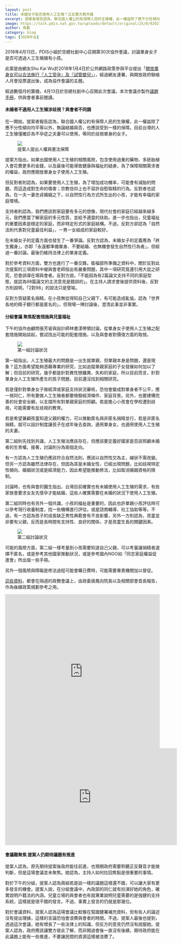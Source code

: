 ```yaml
---
layout: post
title: 未婚女子能否使用人工生殖？正反雙方無共識
excerpt: 提案者報告認為，聯合國人權公約有保障人民的生殖權，此一權益除了應不分性傾向均平等以外，無論結婚與否，也應該受到一樣的保障。目前台灣的人工生殖僅確診為不孕症之夫妻可以使用，等同於歧視單身的女子。但反對者認為，在一夫一妻忠貞婚姻之下，以自然性行為方式所生出的小孩，才能有幸福的家庭環境。
image: https://talk.pdis.nat.gov.tw/uploads/default/original/2X/0/0202729ee380f76be840ca1d873218ac133bed9c.JPG
author: 雨蒼
category: blog
tags: [JOIN平台]
---
```


2018年4月13日，PDIS小組於空總社創中心召開第30次協作會議，討論單身女子是否可透過人工生殖擁有小孩。

此案是由網友Shu Kai Wu於2018年1月4日於公共網路政策參與平台提出「[開放單身女可以合法施行『人工受孕』及『試管嬰兒』](https://join.gov.tw/idea/detail/53479b9a-8cbb-4ea0-9f16-2294c97f24ac)」，經過網友連署，與開放政府聯絡人月會投票選出後，成為協作會議的主題。

經過數個月的籌備，4月13日於空總社創中心召開此次會議。本次會議亦製作[議題手冊](https://hackmd.io/c/Byg3w0-if/)，供與會者事前閱讀。

#### 未婚者不適用人工生殖涉歧視？與會者不同調

在一開始，提案者報告認為，聯合國人權公約有保障人民的生殖權，此一權益除了應不分性傾向均平等以外，無論結婚與否，也應該受到一樣的保障。目前台灣的人工生殖僅確診為不孕症之夫妻可以使用，等同於歧視單身的女子。

<figure>
  <img src="https://talk.pdis.nat.gov.tw/uploads/default/original/2X/5/5a1cf8bdc150045df2c754c4022e445faf2b5383.JPG">
  <figcaption>提案人提出人權與憲法保障</figcaption>
</figure>

提案方指出，如果出國使用人工生殖的相關風險，包含使用過重的藥物、多胚胎植入會花費更多的金錢，以及最後可能導致健康與福祉的疑慮，為了保障相關需求者的權益，政府應開放單身女子使用人工生殖。

但反對者則認為，如果要使用人工生殖，為了增加成功機率，可能會有減胎的問題，而這造成對生命的傷害；宗教信仰上也不容許自慰取精的行為。反對者也認為，在一夫一妻忠貞婚姻之下，以自然性行為方式所生出的小孩，才能有幸福的家庭環境。

支持者則認為，我們應該對家庭要有多元的想像，現代社會的家庭已經越來越多元，我們應當了解家庭的多元性質，並給予適當的扶助。進一步也指出，兒童福祉的重要因素是穩定的家庭，而非特定形式的家庭結構。不過，反對方卻認為「自然法則代表對兒童最佳利益」，一男一女組成的家庭較好。

在未婚女子的定義方面也發生了一番爭論。反對方認為，未婚女子的定義應為「終生獨身」，亦即「永遠都準備單身、不要結婚、也無機會發生自然性行為者」，但經過一番討論，最後仍維持法律上的單身定義。

對於參考資料方面，雙方也進行了一番交鋒。衛福部所準備之資料中，關於反對此次提案的三項資料中被與會老師指出有嚴重問題，其中一項研究竟還引用大鼠之研究，恐會誤導在場與會者。反對方說，「不能因為有2篇論文支持不同的家庭型態，就認為98篇論文的主流意見是錯誤的」。在主持人請求會後提供資料後，反對方則說明，「2對98」的說法只是譬喻。

反對方質疑匿名捐精，在小孩無從得知自己父親下，有可能造成亂倫，認為「世界各地的精子銀行都是匿名的」，但現場一陣討論後，澄清此事並非事實。

#### 分組會議 聚焦配套措施與兒童福祉

下午的協作由顧問張芳睿與設計師林書漾帶領討論，從單身女子使用人工生殖之配套措施開始談起，嘗試找出可能的配套措施，以及與會者對價值方面的取捨。

<figure>
  <img src="https://talk.pdis.nat.gov.tw/uploads/default/optimized/2X/4/49e4e28b08cf172f38330f7ecece0e7331f2e0a8_1_690x388.JPG">
  <figcaption>第一組討論狀況</figcaption>
</figure>

第一組指出，人工生殖最大的問題是一出生就單親，但單親本身是問題，還是現象？這方面希望能夠憑藉專業的研究，比如追蹤單親家庭的子女發展如何加以了解；但目前的研究，幾乎都是針對異性戀離異、失和的家庭，所以目前而言，針對單身女人工生殖所產生的孩子問題，目前還沒找到相關研究。

若是僅針對單身女子做經濟或家庭支持狀況審核，恐怕會變成對單身者不公平，應一視同仁，所有要做人工生殖者都要檢驗經濟條件、家庭背景。另外，也要建構完善的社會安全網，以支撐所有對單親家庭的照顧。若是擔心小孩會在學校遭到歧視，可能需要有反歧視的教育。

若是希望兼顧孩童知道父親的權力，可以推動匿名與非匿名捐精並行，若是非匿名捐精，就可以設計制度讓孩子在成年後去查詢，適用單身女，也適用使用人工生殖的夫妻。

第二組則先找到共識，人工生殖法應該存在，但應該要定義好國家是否該照顧未婚者的生育權。接著，討論則分為兩個走向。

有一方認為人工生殖仍應該符合自然法則，應該以自然性交為主，線狀不需改變。但另一方認為雖然法律存在，但因為其是未婚女性，已經出現問題，比如歧視特定性傾向、婚姻狀況或是經濟能力，因此希望能推動修法，比如取消婚姻資格的限制。

討論時，也有與會的醫生指出，台灣目前確實也有未婚使用人工生殖的需求，有些家族會要求女友先懷孕才能結婚，這些人確實需要在未婚的狀況下使用人工生殖。

第二組同時也有另外一個共識，小孩的福祉是重要的，因此也許單親小孩評估時可以參考現行收養制度，找一些機構進行評估，或是諮商輔導、社工協助等等。不過，有一方認為孩子的成長缺乏男性典範會有不良影響，另外一方則認為，孩童並非要有父親，反而是長時間有支持性、良好的關係，才是孩童生長的關鍵因素。

<figure>
  <img src="https://talk.pdis.nat.gov.tw/uploads/default/optimized/2X/6/6e3c02e8e699a83a77c344dd21ca86e958c173aa_1_690x388.JPG">
  <figcaption>第二組討論狀況</figcaption>
</figure>

可能的風險方面，第二組一樣考量到小孩需要知道自己父親，可以考量讓捐精者選擇不匿名，或是參考其他國家推動狀況，或是參考國內NGO如「同志家庭權益促進會」所出版一些手冊。

另外一個風險與障礙是修法過程可能會曠日費時，可能需要專責機關加以督促。

[這些資料](https://realtimeboard.com/app/board/o9J_kzqyEfc=/)，都會在隔週的政務會議上，由政委唐鳳向院長以及相關部會首長報告，作為後續政策規劃參考之用。

<iframe width="100%" height="500" title="realtimeboard" src="https://realtimeboard.com/app/embed/o9J_kzqyEfc=/?&pres=1" frameborder="0" scrolling="no" allowfullscreen></iframe>

<iframe width="560" height="315" src="https://www.youtube.com/embed/5f2lxZqZjXE" frameborder="0" allowfullscreen></iframe>

#### 會議難聚焦 提案人仍期待議題有推進

提案人認為，原先期待提案後政府能往前進，也預期政府需要聆聽正反聲音才能做判斷，但是這場會議並未聚焦。她認為，主持人如何拉回焦點是很重要的事情。

對於下午的分組，提案人認為兩組若是談一樣的議題這樣還不錯，可以讓大家有更多發言的機會。提案人說，在分組會議中，內政部的同仁就有扮演好她的角色，確實說明戶籍法的內涵，兒童立場的與會者也有就專業說明兒童需要的是強健的支持系統，這樣就是很不錯的發言。不過，事實上發言的仍就是那幾位。

對於會議資料，提案人認為這場會議比較像在幫國健署補充資料，但有些人的論述沒有提出理據，這樣的言論恐怕會浪費與會者的時間。不過，提案人最後也提到，透過這次會議，她有增長了一些法律上的知識，但反方的意見仍然沒有說服她。提案人認為，政府應該讓雙方彼此了解，而非開過會後一直沒有後續，期待政府能在此議題上能有一些推進，不要讓民間的資源這樣被浪費了。
